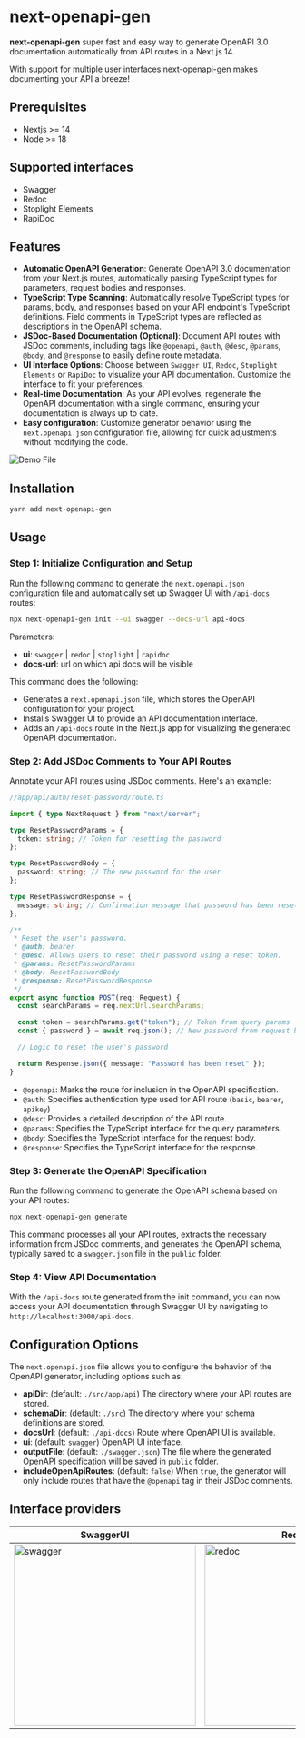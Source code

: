 # next-openapi-gen

**next-openapi-gen** super fast and easy way to generate OpenAPI 3.0 documentation automatically from API routes in a Next.js 14.

With support for multiple user interfaces next-openapi-gen makes documenting your API a breeze!

## Prerequisites

- Nextjs >= 14
- Node >= 18

## Supported interfaces

- Swagger
- Redoc
- Stoplight Elements
- RapiDoc

## Features

- **Automatic OpenAPI Generation**: Generate OpenAPI 3.0 documentation from your Next.js routes, automatically parsing TypeScript types for parameters, request bodies and responses.
- **TypeScript Type Scanning**: Automatically resolve TypeScript types for params, body, and responses based on your API endpoint's TypeScript definitions. Field comments in TypeScript types are reflected as descriptions in the OpenAPI schema.
- **JSDoc-Based Documentation (Optional)**:  Document API routes with JSDoc comments, including tags like `@openapi`, `@auth`, `@desc`, `@params`, `@body`, and `@response` to easily define route metadata.
- **UI Interface Options**: Choose between `Swagger UI`, `Redoc`, `Stoplight Elements` or `RapiDoc` to visualize your API documentation. Customize the interface to fit your preferences.
- **Real-time Documentation**: As your API evolves, regenerate the OpenAPI documentation with a single command, ensuring your documentation is always up to date.
- **Easy configuration**: Customize generator behavior using the `next.openapi.json` configuration file, allowing for quick adjustments without modifying the code.

![Demo File](https://raw.githubusercontent.com/tazo90/next-openapi-gen/refs/heads/main/assets/demo.gif)

## Installation

```bash
yarn add next-openapi-gen
```

## Usage

### Step 1: Initialize Configuration and Setup

Run the following command to generate the `next.openapi.json` configuration file and automatically set up Swagger UI with `/api-docs` routes:

```bash
npx next-openapi-gen init --ui swagger --docs-url api-docs
```

Parameters:
- **ui**: `swagger` | `redoc` | `stoplight` | `rapidoc`
- **docs-url**: url on which api docs will be visible

This command does the following:

- Generates a `next.openapi.json` file, which stores the OpenAPI configuration for your project.
- Installs Swagger UI to provide an API documentation interface.
- Adds an `/api-docs` route in the Next.js app for visualizing the generated OpenAPI documentation.

### Step 2: Add JSDoc Comments to Your API Routes

Annotate your API routes using JSDoc comments. Here's an example:

```typescript
//app/api/auth/reset-password/route.ts

import { type NextRequest } from "next/server";

type ResetPasswordParams = {
  token: string; // Token for resetting the password
};

type ResetPasswordBody = {
  password: string; // The new password for the user
};

type ResetPasswordResponse = {
  message: string; // Confirmation message that password has been reset
};

/**
 * Reset the user's password.
 * @auth: bearer
 * @desc: Allows users to reset their password using a reset token.
 * @params: ResetPasswordParams
 * @body: ResetPasswordBody
 * @response: ResetPasswordResponse
 */
export async function POST(req: Request) {
  const searchParams = req.nextUrl.searchParams;

  const token = searchParams.get("token"); // Token from query params
  const { password } = await req.json(); // New password from request body

  // Logic to reset the user's password

  return Response.json({ message: "Password has been reset" });
}
```

- `@openapi`: Marks the route for inclusion in the OpenAPI specification.
- `@auth`: Specifies authentication type used for API route (`basic`, `bearer`, `apikey`)
- `@desc`: Provides a detailed description of the API route.
- `@params`: Specifies the TypeScript interface for the query parameters.
- `@body`: Specifies the TypeScript interface for the request body.
- `@response`: Specifies the TypeScript interface for the response.

### Step 3: Generate the OpenAPI Specification

Run the following command to generate the OpenAPI schema based on your API routes:

```bash
npx next-openapi-gen generate
```

This command processes all your API routes, extracts the necessary information from JSDoc comments, and generates the OpenAPI schema, typically saved to a `swagger.json` file in the `public` folder.

### Step 4: View API Documentation

With the `/api-docs` route generated from the init command, you can now access your API documentation through Swagger UI by navigating to `http://localhost:3000/api-docs`.

## Configuration Options

The `next.openapi.json` file allows you to configure the behavior of the OpenAPI generator, including options such as:

- **apiDir**: (default: `./src/app/api`) The directory where your API routes are stored.
- **schemaDir**: (default: `./src`) The directory where your schema definitions are stored.
- **docsUrl**: (default: `./api-docs`) Route where OpenAPI UI is available.
- **ui**: (default: `swagger`) OpenAPI UI interface.
- **outputFile**: (default: `./swagger.json`) The file where the generated OpenAPI specification will be saved in `public` folder.
- **includeOpenApiRoutes**: (default: `false`) When `true`, the generator will only include routes that have the `@openapi` tag in their JSDoc comments.

## Interface providers

<div align="center">
<table>
  <thead>
   <th>SwaggerUI</th>
   <th>Redoc</th>
   <th>Stoplight Elements</th>
   <th>RapiDoc</th>
  </thead>
  <tbody>
   <tr>
    <td>
	<img width="320" alt="swagger" src="https://raw.githubusercontent.com/tazo90/next-openapi-gen/refs/heads/main/assets/swagger.png" alt-text="swagger">
	</td>
	<td>
	<img width="320" alt="redoc" src="https://raw.githubusercontent.com/tazo90/next-openapi-gen/refs/heads/main/assets/redoc.png" alt-text="redoc">
	</td>
	<td>
	<img width="320" alt="stoplight" src="https://raw.githubusercontent.com/tazo90/next-openapi-gen/refs/heads/main/assets/stoplight.png" alt-text="stoplight">
	</td>
	<td>
	<img width="320" alt="rapidoc" src="https://raw.githubusercontent.com/tazo90/next-openapi-gen/refs/heads/main/assets/rapidoc.png" alt-text="rapidoc">
	</td>
   </tr>
  </tbody>
</table>
